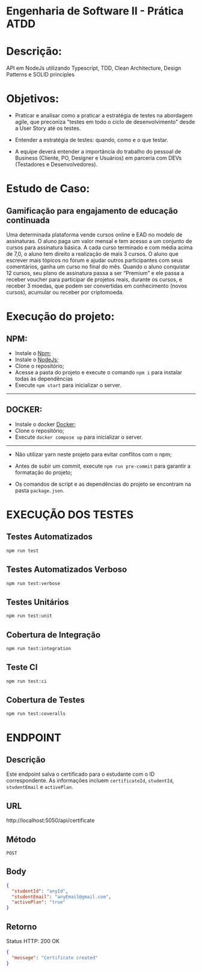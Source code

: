 # Engenharia de Software II - Prática ATDD

# Descrição:

API em NodeJs utilizando Typescript, TDD, Clean Architecture, Design Patterns e SOLID principles

# Objetivos:

- Praticar e analisar como a praticar a estratégia de testes na abordagem agile, que preconiza "testes em todo o ciclo de desenvolvimento" desde a User Story até os testes.

- Entender a estratégia de testes: quando, como e o que testar.

- A equipe deverá entender a importância do trabalho do pessoal de Business (Cliente, PO, Designer e Usuários) em parceria com DEVs (Testadores e Desenvolvedores).

# Estudo de Caso:

## Gamificação para engajamento de educação continuada

Uma determinada plataforma vende cursos online e EAD no modelo de assinaturas. O aluno paga um valor mensal e tem acesso a um conjunto de cursos para assinatura básica. A cada curso terminado e com média acima de 7,0, o aluno tem direito a realização de mais 3 cursos. O aluno que escrever mais tópicos no fórum e ajudar outros participantes com seus comentários, ganha um curso no final do mês. Quando o aluno conquistar 12 cursos, seu plano de assinatura passa a ser “Premium” e ele passa a receber voucher para participar de projetos reais, durante os cursos, e receber 3 moedas, que podem ser convertidas em conhecimento (novos cursos), acumular ou receber por criptomoeda.

# Execução do projeto:

## NPM:

- Instale o [Npm](https://www.npmjs.com/);
- Instale o [NodeJs](https://nodejs.org/en/);
- Clone o repositório;
- Acesse a pasta do projeto e execute o comando `npm i` para instalar todas às dependências
- Execute `npm start` para inicializar o server.

---

## DOCKER:

- Instale o docker [Docker](https://docs.docker.com/?_gl=1*1i2xyt5*_ga*NDQyNjY0Mjg5LjE2ODUwNTEzNzU.*_ga_XJWPQMJYHQ*MTY4NTA1MTM3NS4xLjEuMTY4NTA1MTM3NS42MC4wLjA.);
- Clone o repositório;
- Execute `docker compose up` para inicializar o server.

---

- Não utilizar yarn neste projeto para evitar conflitos com o npm;

- Antes de subir um commit, execute `npm run pre-commit` para garantir a formatação do projeto;

- Os comandos de script e as dependências do projeto se encontram na pasta `package.json`.

# EXECUÇÃO DOS TESTES

## Testes Automatizados

```bash
npm run test
```

## Testes Automatizados Verboso

```bash
npm run test:verbose
```

## Testes Unitários

```bash
npm run test:unit
```

## Cobertura de Integração

```bash
npm run test:integration
```

## Teste CI

```bash
npm run test:ci
```

## Cobertura de Testes

```
npm run test:coveralls
```

# ENDPOINT

## Descrição

Este endpoint salva o certificado para o estudante com o ID correspondente. As informações incluem `certificateId`, `studentId`, `studentEmail` e `activePlan`.

## URL

http://localhost:5050/api/certificate

## Método

`POST`

## Body

```JSON
{
  "studentId": "anyId",
  "studentEmail": "anyEmail@gmail.com",
  "activePlan": "true"
}
```

## Retorno

Status HTTP: 200 OK

```JSON
{
  "message": "Certificate created"
}
```
